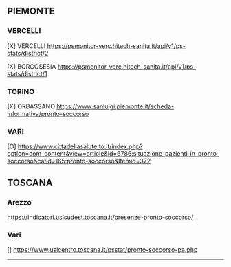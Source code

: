 ## PIEMONTE

### VERCELLI
[X] VERCELLI https://psmonitor-verc.hitech-sanita.it/api/v1/ps-stats/district/2

[X] BORGOSESIA https://psmonitor-verc.hitech-sanita.it/api/v1/ps-stats/district/1

### TORINO
[X] ORBASSANO https://www.sanluigi.piemonte.it/scheda-informativa/pronto-soccorso


### VARI
[O] https://www.cittadellasalute.to.it/index.php?option=com_content&view=article&id=6786:situazione-pazienti-in-pronto-soccorso&catid=165:pronto-soccorso&Itemid=372


## TOSCANA

### Arezzo
https://indicatori.uslsudest.toscana.it/presenze-pronto-soccorso/

### Vari 
[] https://www.uslcentro.toscana.it/psstat/pronto-soccorso-pa.php

-------------------



